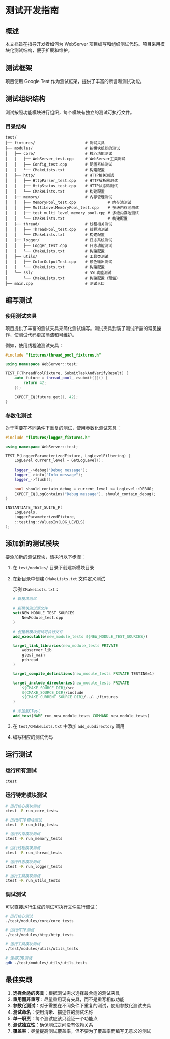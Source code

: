 # 测试开发指南

## 概述

本文档旨在指导开发者如何为 WebServer 项目编写和组织测试代码。项目采用模块化测试结构，便于扩展和维护。

## 测试框架

项目使用 Google Test 作为测试框架，提供了丰富的断言和测试功能。

## 测试组织结构

测试按照功能模块进行组织，每个模块有独立的测试可执行文件。

### 目录结构

```
test/
├── fixtures/                      # 测试夹具
├── modules/                       # 按模块组织的测试
│   ├── core/                      # 核心功能测试
│   │   ├── WebServer_test.cpp     # WebServer主类测试
│   │   ├── Config_test.cpp        # 配置系统测试
│   │   └── CMakeLists.txt         # 构建配置
│   ├── http/                      # HTTP相关测试
│   │   ├── HttpParser_test.cpp    # HTTP解析器测试
│   │   ├── HttpStatus_test.cpp    # HTTP状态码测试
│   │   └── CMakeLists.txt         # 构建配置
│   ├── memory/                    # 内存管理测试
│   │   ├── MemoryPool_test.cpp              # 内存池测试
│   │   ├── MultiLevelMemoryPool_test.cpp    # 多级内存池测试
│   │   ├── test_multi_level_memory_pool.cpp # 多级内存池测试
│   │   └── CMakeLists.txt                   # 构建配置
│   ├── thread/                    # 线程相关测试
│   │   ├── ThreadPool_test.cpp    # 线程池测试
│   │   └── CMakeLists.txt         # 构建配置
│   ├── logger/                    # 日志系统测试
│   │   ├── Logger_test.cpp        # 日志功能测试
│   │   └── CMakeLists.txt         # 构建配置
│   ├── utils/                     # 工具类测试
│   │   ├── ColorOutputTest.cpp    # 颜色输出测试
│   │   └── CMakeLists.txt         # 构建配置
│   └── ssl/                       # SSL功能测试
│       └── CMakeLists.txt         # 构建配置（预留）
├── main.cpp                       # 测试入口
```

## 编写测试

### 使用测试夹具

项目提供了丰富的测试夹具来简化测试编写。测试夹具封装了测试所需的常见操作，使测试代码更加简洁和可维护。

例如，使用线程池测试夹具：

```cpp
#include "fixtures/thread_pool_fixtures.h"

using namespace WebServer::test;

TEST_F(ThreadPoolFixture, SubmitTaskAndVerifyResult) {
    auto future = thread_pool_->submit([]() {
        return 42;
    });
    
    EXPECT_EQ(future.get(), 42);
}
```

### 参数化测试

对于需要在不同条件下重复的测试，使用参数化测试夹具：

```cpp
#include "fixtures/logger_fixtures.h"

using namespace WebServer::test;

TEST_P(LoggerParameterizedFixture, LogLevelFiltering) {
    LogLevel current_level = GetLogLevel();
    
    logger_->debug("Debug message");
    logger_->info("Info message");
    logger_->flush();
    
    bool should_contain_debug = current_level <= LogLevel::DEBUG;
    EXPECT_EQ(LogContains("Debug message"), should_contain_debug);
}

INSTANTIATE_TEST_SUITE_P(
    LogLevels,
    LoggerParameterizedFixture,
    ::testing::ValuesIn(LOG_LEVELS)
);
```

## 添加新的测试模块

要添加新的测试模块，请执行以下步骤：

1. 在 `test/modules/` 目录下创建新模块目录
2. 在新目录中创建 `CMakeLists.txt` 文件定义测试
   
   示例 `CMakeLists.txt`：
   ```cmake
   # 新模块测试
   
   # 新模块测试源文件
   set(NEW_MODULE_TEST_SOURCES
       NewModule_test.cpp
   )
   
   # 创建新模块测试可执行文件
   add_executable(new_module_tests ${NEW_MODULE_TEST_SOURCES})
   
   target_link_libraries(new_module_tests PRIVATE 
       webserver_lib
       gtest_main 
       pthread
   )
   
   target_compile_definitions(new_module_tests PRIVATE TESTING=1)
   
   target_include_directories(new_module_tests PRIVATE 
       ${CMAKE_SOURCE_DIR}/src 
       ${CMAKE_SOURCE_DIR}/include
       ${CMAKE_CURRENT_SOURCE_DIR}/../../fixtures
   )
   
   # 添加到CTest
   add_test(NAME run_new_module_tests COMMAND new_module_tests)
   ```

3. 在 `test/CMakeLists.txt` 中添加 `add_subdirectory` 调用
4. 编写相应的测试代码

## 运行测试

### 运行所有测试

```bash
ctest
```

### 运行特定模块测试

```bash
# 运行核心模块测试
ctest -R run_core_tests

# 运行HTTP模块测试
ctest -R run_http_tests

# 运行内存模块测试
ctest -R run_memory_tests

# 运行线程模块测试
ctest -R run_thread_tests

# 运行日志模块测试
ctest -R run_logger_tests

# 运行工具模块测试
ctest -R run_utils_tests
```

### 调试测试

可以直接运行生成的测试可执行文件进行调试：

```bash
# 运行核心测试
./test/modules/core/core_tests

# 运行HTTP测试
./test/modules/http/http_tests

# 运行工具模块测试
./test/modules/utils/utils_tests

# 使用GDB调试
gdb ./test/modules/utils/utils_tests
```

## 最佳实践

1. **选择合适的夹具**：根据测试需求选择最合适的测试夹具
2. **重用而非重写**：尽量重用现有夹具，而不是重写相似功能
3. **参数化测试**：对于需要在不同条件下重复的测试，使用参数化测试夹具
4. **测试命名**：使用清晰、描述性的测试名称
5. **单一职责**：每个测试应该只验证一个功能点
6. **测试独立性**：确保测试之间没有依赖关系
7. **覆盖率**：尽量提高测试覆盖率，但不要为了覆盖率而编写无意义的测试